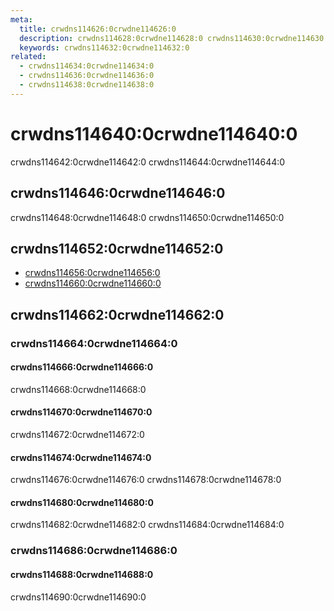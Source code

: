 ```yaml
---
meta:
  title: crwdns114626:0crwdne114626:0
  description: crwdns114628:0crwdne114628:0 crwdns114630:0crwdne114630:0
  keywords: crwdns114632:0crwdne114632:0
related:
  - crwdns114634:0crwdne114634:0
  - crwdns114636:0crwdne114636:0
  - crwdns114638:0crwdne114638:0
---
```


# crwdns114640:0crwdne114640:0

crwdns114642:0crwdne114642:0 crwdns114644:0crwdne114644:0

<entry-ad />

## crwdns114646:0crwdne114646:0

crwdns114648:0crwdne114648:0 crwdns114650:0crwdne114650:0

<usage name="v-range-slider" />

## crwdns114652:0crwdne114652:0

- [crwdns114656:0crwdne114656:0](crwdns114654:0crwdne114654:0)
- [crwdns114660:0crwdne114660:0](crwdns114658:0crwdne114658:0)

## crwdns114662:0crwdne114662:0

### crwdns114664:0crwdne114664:0

#### crwdns114666:0crwdne114666:0

crwdns114668:0crwdne114668:0

<example file="v-range-slider/prop-disabled" />

#### crwdns114670:0crwdne114670:0

crwdns114672:0crwdne114672:0

<example file="v-range-slider/prop-min-and-max" />

#### crwdns114674:0crwdne114674:0

crwdns114676:0crwdne114676:0 crwdns114678:0crwdne114678:0

<example file="v-range-slider/prop-step" />

#### crwdns114680:0crwdne114680:0

crwdns114682:0crwdne114682:0 crwdns114684:0crwdne114684:0

<example file="v-range-slider/prop-vertical" />

### crwdns114686:0crwdne114686:0

#### crwdns114688:0crwdne114688:0

crwdns114690:0crwdne114690:0

<example file="v-range-slider/slot-thumb-label" />

<backmatter />
